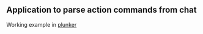 ## Application to parse action commands from chat

Working example in 
[plunker](http://embed.plnkr.co/A3gtqmmse2DMQ5G1hrbm/preview)
